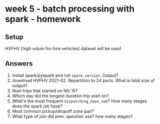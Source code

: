 # week 5 - batch processing with spark - homework

## Setup

HVFHV (high volum for-hire vehicles) dataset will be used

## Answers

1. Install spark/pyspark and run `spark.version`. Output?
1. download HVFHV 2021-02. Repartition to 24 parts. What is total size of output?
1. Num trips that started on feb 15?
1. Which day did the longest duration trip start on?
1. What's the most frequent `dispatching_base_num`? How many stages does the spark job have?
1. Most common pickup/dropoff zone pair?
1. What type of join did prev. question use? how many stages?
